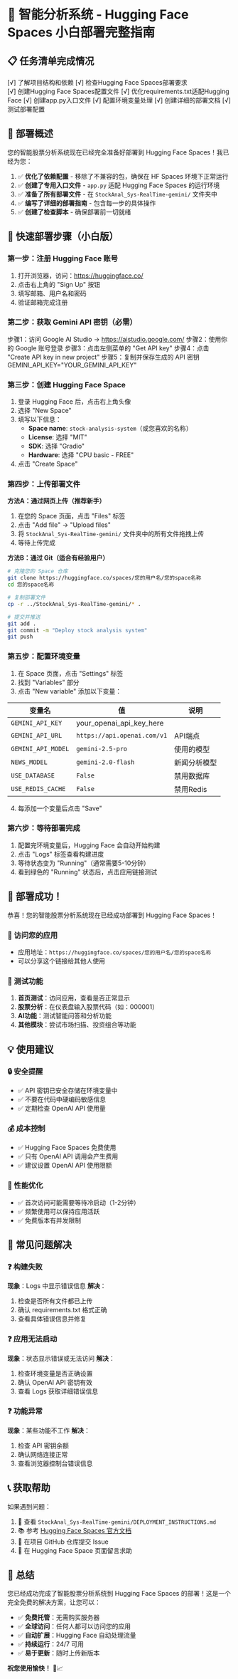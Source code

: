 # 🚀 智能分析系统 - Hugging Face Spaces 小白部署完整指南

## 📋 任务清单完成情况

[√] 了解项目结构和依赖
[√] 检查Hugging Face Spaces部署要求  
[√] 创建Hugging Face Spaces配置文件
[√] 优化requirements.txt适配Hugging Face
[√] 创建app.py入口文件
[√] 配置环境变量处理
[√] 创建详细的部署文档
[√] 测试部署配置

## 🎯 部署概述

您的智能股票分析系统现在已经完全准备好部署到 Hugging Face Spaces！我已经为您：

1. ✅ **优化了依赖配置** - 移除了不兼容的包，确保在 HF Spaces 环境下正常运行
2. ✅ **创建了专用入口文件** - `app.py` 适配 Hugging Face Spaces 的运行环境
3. ✅ **准备了所有部署文件** - 在 `StockAnal_Sys-RealTime-gemini/` 文件夹中
4. ✅ **编写了详细的部署指南** - 包含每一步的具体操作
5. ✅ **创建了检查脚本** - 确保部署前一切就绪

## 🚀 快速部署步骤（小白版）

### 第一步：注册 Hugging Face 账号
1. 打开浏览器，访问：https://huggingface.co/
2. 点击右上角的 "Sign Up" 按钮
3. 填写邮箱、用户名和密码
4. 验证邮箱完成注册

### 第二步：获取 Gemini API 密钥（必需）
步骤1：访问 Google AI Studio -> https://aistudio.google.com/
步骤2：使用你的 Google 账号登录
步骤3：点击左侧菜单的 "Get API key"
步骤4：点击 "Create API key in new project"
步骤5：复制并保存生成的 API 密钥
GEMINI_API_KEY="YOUR_GEMINI_API_KEY"

### 第三步：创建 Hugging Face Space
1. 登录 Hugging Face 后，点击右上角头像
2. 选择 "New Space"
3. 填写以下信息：
   - **Space name**: `stock-analysis-system`（或您喜欢的名称）
   - **License**: 选择 "MIT"
   - **SDK**: 选择 "Gradio"
   - **Hardware**: 选择 "CPU basic - FREE"
4. 点击 "Create Space"

### 第四步：上传部署文件
**方法A：通过网页上传（推荐新手）**
1. 在您的 Space 页面，点击 "Files" 标签
2. 点击 "Add file" → "Upload files"
3. 将 `StockAnal_Sys-RealTime-gemini/` 文件夹中的所有文件拖拽上传
4. 等待上传完成

**方法B：通过 Git（适合有经验用户）**
```bash
# 克隆您的 Space 仓库
git clone https://huggingface.co/spaces/您的用户名/您的space名称
cd 您的space名称

# 复制部署文件
cp -r ../StockAnal_Sys-RealTime-gemini/* .

# 提交并推送
git add .
git commit -m "Deploy stock analysis system"
git push
```

### 第五步：配置环境变量
1. 在 Space 页面，点击 "Settings" 标签
2. 找到 "Variables" 部分
3. 点击 "New variable" 添加以下变量：

| 变量名 | 值 | 说明 |
|--------|-----|------|
| `GEMINI_API_KEY` | your_openai_api_key_here |
| `GEMINI_API_URL` | `https://api.openai.com/v1` | API端点 |
| `GEMINI_API_MODEL` | `gemini-2.5-pro` | 使用的模型 |
| `NEWS_MODEL` | `gemini-2.0-flash` | 新闻分析模型 |
| `USE_DATABASE` | `False` | 禁用数据库 |
| `USE_REDIS_CACHE` | `False` | 禁用Redis |

4. 每添加一个变量后点击 "Save"

### 第六步：等待部署完成
1. 配置完环境变量后，Hugging Face 会自动开始构建
2. 点击 "Logs" 标签查看构建进度
3. 等待状态变为 "Running"（通常需要5-10分钟）
4. 看到绿色的 "Running" 状态后，点击应用链接测试

## 🎉 部署成功！

恭喜！您的智能股票分析系统现在已经成功部署到 Hugging Face Spaces！

### 🔗 访问您的应用
- 应用地址：`https://huggingface.co/spaces/您的用户名/您的space名称`
- 可以分享这个链接给其他人使用

### 🧪 测试功能
1. **首页测试**：访问应用，查看是否正常显示
2. **股票分析**：在仪表盘输入股票代码（如：000001）
3. **AI功能**：测试智能问答和分析功能
4. **其他模块**：尝试市场扫描、投资组合等功能

## 💡 使用建议

### 🔒 安全提醒
- ✅ API 密钥已安全存储在环境变量中
- ✅ 不要在代码中硬编码敏感信息
- ✅ 定期检查 OpenAI API 使用量

### 💰 成本控制
- ✅ Hugging Face Spaces 免费使用
- ✅ 只有 OpenAI API 调用会产生费用
- ✅ 建议设置 OpenAI API 使用限额

### 🚀 性能优化
- ✅ 首次访问可能需要等待冷启动（1-2分钟）
- ✅ 频繁使用可以保持应用活跃
- ✅ 免费版本有并发限制

## 🔧 常见问题解决

### ❓ 构建失败
**现象**：Logs 中显示错误信息
**解决**：
1. 检查是否所有文件都已上传
2. 确认 requirements.txt 格式正确
3. 查看具体错误信息并修复

### ❓ 应用无法启动
**现象**：状态显示错误或无法访问
**解决**：
1. 检查环境变量是否正确设置
2. 确认 OpenAI API 密钥有效
3. 查看 Logs 获取详细错误信息

### ❓ 功能异常
**现象**：某些功能不工作
**解决**：
1. 检查 API 密钥余额
2. 确认网络连接正常
3. 查看浏览器控制台错误信息

## 📞 获取帮助

如果遇到问题：
1. 📖 查看 `StockAnal_Sys-RealTime-gemini/DEPLOYMENT_INSTRUCTIONS.md`
2. 📚 参考 [Hugging Face Spaces 官方文档](https://huggingface.co/docs/hub/spaces)
3. 🐛 在项目 GitHub 仓库提交 Issue
4. 💬 在 Hugging Face Space 页面留言求助

## 🎊 总结

您已经成功完成了智能股票分析系统到 Hugging Face Spaces 的部署！这是一个完全免费的解决方案，让您可以：

- ✅ **免费托管**：无需购买服务器
- ✅ **全球访问**：任何人都可以访问您的应用
- ✅ **自动扩展**：Hugging Face 自动处理流量
- ✅ **持续运行**：24/7 可用
- ✅ **易于更新**：随时上传新版本

**祝您使用愉快！** 🚀📈

